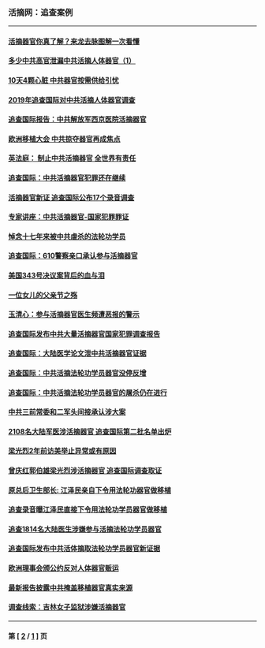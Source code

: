 ### 活摘网：追查案例
---
#### [活摘器官你真了解？来龙去脉图解一次看懂](../../pages/nf5880/n13013820.md?10290430) 
#### [多少中共高官泄漏中共活摘人体器官（1）](../../pages/nf5880/n12671234.md?10290430) 
#### [10天4颗心脏 中共器官按需供给引忧](../../pages/nf5880/n12326366.md?10290430) 
#### [2019年追查国际对中共活摘人体器官调查](../../pages/nf5880/n11917733.md?10290430) 
#### [追查国际报告：中共解放军西京医院活摘器官](../../pages/nf5880/n11838359.md?10290430) 
#### [欧洲移植大会 中共掠夺器官再成焦点](../../pages/nf5880/n11538883.md?10290430) 
#### [英法庭： 制止中共活摘器官 全世界有责任](../../pages/nf5880/n11330691.md?10290430) 
#### [追查国际：中共活摘器官犯罪还在继续](../../pages/nf5880/n11218301.md?10290430) 
#### [活摘器官新证 追查国际公布17个录音调查](../../pages/nf5880/n10897744.md?10290430) 
#### [专家讲座：中共活摘器官-国家犯罪罪证](../../pages/nf5880/n8828153.md?10290430) 
#### [悼念十七年来被中共虐杀的法轮功学员](../../pages/nf5880/n8124823.md?10290430) 
#### [追查国际：610警察亲口承认参与活摘器官](../../pages/nf5880/n8109067.md?10290430) 
#### [美国343号决议案背后的血与泪](../../pages/nf5880/n8020684.md?10290430) 
#### [一位女儿的父亲节之殇](../../pages/nf5880/n8014122.md?10290430) 
#### [玉清心：参与活摘器官医生频遭恶报的警示](../../pages/nf5880/n4637546.md?10290430) 
#### [追查国际发布中共大量活摘器官国家犯罪调查报告](../../pages/nf5880/n4613428.md?10290430) 
#### [追查国际：大陆医学论文泄中共活摘器官证据](../../pages/nf5880/n4608794.md?10290430) 
#### [追查国际：中共活摘法轮功学员器官没停反增](../../pages/nf5880/n4584075.md?10290430) 
#### [追查国际：中共活摘法轮功学员器官的屠杀仍在进行](../../pages/nf5880/n4299154.md?10290430) 
#### [中共三前常委和二军头间接承认涉大案](../../pages/nf5880/n4286244.md?10290430) 
#### [2108名大陆军医涉活摘器官 追查国际第二批名单出炉](../../pages/nf5880/n4284769.md?10290430) 
#### [梁光烈2年前访美举止异常或有原因](../../pages/nf5880/n4279686.md?10290430) 
#### [曾庆红郭伯雄梁光烈涉活摘器官 追查国际调查取证](../../pages/nf5880/n4278462.md?10290430) 
#### [原总后卫生部长: 江泽民亲自下令用法轮功器官做移植](../../pages/nf5880/n4263864.md?10290430) 
#### [追查录音曝江泽民直接下令用法轮功学员器官做移植](../../pages/nf5880/n4261268.md?10290430) 
#### [追查1814名大陆医生涉嫌参与活摘法轮功学员器官](../../pages/nf5880/n4259055.md?10290430) 
#### [追查国际发布中共活体摘取法轮功学员器官新证据](../../pages/nf5880/n4258255.md?10290430) 
#### [欧洲理事会颁公约反对人体器官贩运](../../pages/nf5880/n4206955.md?10290430) 
#### [最新报告披露中共掩盖移植器官真实来源](../../pages/nf5880/n4140084.md?10290430) 
#### [调查线索：吉林女子监狱涉嫌活摘器官](../../pages/nf5880/n4044366.md?10290430) 

---
#### 第 [ [2](./2.md?10290430) / [1](./1.md?10290430) ] 页
